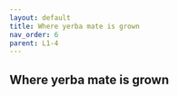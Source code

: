```yaml
---
layout: default
title: Where yerba mate is grown
nav_order: 6
parent: L1-4
---
```


## Where yerba mate is grown

